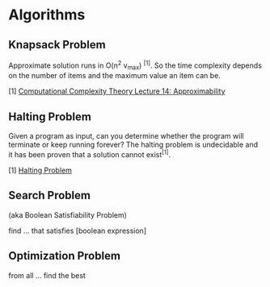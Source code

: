 # Algorithms

## Knapsack Problem

Approximate solution runs in O(n<sup>2</sup> v<sub>max</sub>) <sup>[1]</sup>. So the time complexity depends on the number of items and the maximum value an item can be.

[1] [Computational Complexity Theory
Lecture 14: Approximability](https://noppa.aalto.fi/noppa/kurssi/t-79.5103/luennot/T-79_5103_lecture_14.pdf)

## Halting Problem
Given a program as input, can you determine whether the program will terminate or keep running forever? The halting problem is undecidable and it has been proven that a solution cannot exist<sup>[1]</sup>.

[1] [Halting Problem](http://en.wikipedia.org/wiki/Halting_problem)

## Search Problem

(aka Boolean Satisfiability Problem)

find ... that satisfies [boolean expression]

## Optimization Problem

from all ... find the best
